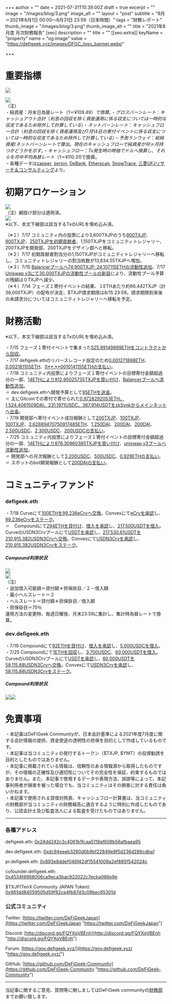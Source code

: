 +++
author = ""
date = 2021-07-31T15:39:00Z
draft = true
excerpt = ""
image = "/images/blog/3.png"
image_alt = ""
layout = "post"
subtitle = "8月＝2021年8月1日 00:00～8月31日 23:59（日本時間）"
tags = "財務レポート"
thumb_image = "/images/blog/3.png"
thumb_image_alt = ""
title = "2021年8月度 月次財務報告"
[seo]
description = ""
title = ""
[[seo.extra]]
keyName = "property"
name = "og:image"
value = "https://defigeek.xyz/images/DFGC_logo_banner.webp"

+++
# 重要指標

![](/images/blog/1134.png)

![](/images/blog/1132.png)  
（注）  
・純資産：月末日為替レート（$1＝¥109.49）で換算。  
・グロスバーンレート：キャッシュアウト合計（利息の回収を除く資産運用に係る収支については一時的な収支であるため除外して計算している）  
・ネットバーンレート：キャッシュフロー合計（利息の回収を除く資産運用及び7月14日の寄付イベントに係る収支については一時的な収支であるため除外して計算している）  
・予測ランウェイ：総純資産/ネットバーンレートで算出。現在のキャッシュフローで純資産が何ヶ月持つかどうかを示す。  
・キャッシュフロー：Tx発生時の時価でドルへ換算し、それらを月中平均為替レート（$1＝¥110.31)で換算。  
・各種データは[zapper](https://t.co/lzLYnn8VGj?amp=1), [zerion](https://app.zerion.io/), [DeBank](https://debank.com/), [Etherscan](https://etherscan.io/), [SnowTrace](https://snowtrace.io/), [三菱UFJリサーチ＆コンサルティング](http://www.murc-kawasesouba.jp/fx/lastmonth.php)より。

# 

# 初期アロケーション

![](/images/blog/1138.png)  
（注）網掛け部分は適用済。  
![](/images/blog/1139.png)  
※以下、本文下線部は該当するTxのURLを埋め込み済。

（※１）7/17 コミュニティ内の投票により3,600TXJPのうち[900TXJP](https://etherscan.io/tx/0xde86b40627e1e7c2060f425cd9a1182ac4f30b573342f948c57ffb8fee49abdd)、[900TXJP](https://etherscan.io/tx/0x33c3dddc578d6552fd6f930c25ab6d70d354ef374940d23a162fc271b25f1a97)、[250TXJPを初期貢献者](https://etherscan.io/tx/0x0c73fc3213023ae76505bb11967cd40792ccfcc063cc061abcdf48a2b9a20816)、1,150TXJPをコミュニティトレジャリー、200TXJPを開発部、200TXJPをデザイン部へと移転。  
（※２）7/17 初期貢献者割当分の1,150TXJPがコミュニティトレジャリーへ移転し、コミュニティトレジャリーの割当枚数が13,834.55TXJPへ増加。  
（※３）7/15 [Balancerプールへ74,900TXJP: 24.107115ETHの流動性追加](https://etherscan.io/tx/0xbb8cec5f657771fda33932158f294482bdac2779deb054dadb4c820ca09618ea)、7/17 [Uniswap v3にて30,000TXJPの流動性プールの新設](https://etherscan.io/tx/0xacfa57ae5f34a957b282eba447524ecfb92ef3c9eebe962cfacba4be0caa59b2)により、流動性プール予算の残額は０TXJPへ減少。  
（※４）7/14 フェーズ１寄付イベントの結果、１ETHあたり約66.442TXJP（計36,000TXJP）の配布が決定、$TXJP請求期限は8/15 23:59。請求期限到来後の未請求分についてはコミュニティトレジャリーへ移転を予定。

# 

# 財務活動

※以下、本文下線部は該当するTxのURLを埋め込み済。

・7/15 フェーズ１寄付イベントで集まった[525.99149899ETHをコントラクトから回収](https://etherscan.io/tx/0x7a79f5e5f95aec9b83802f40d1ea8429518b2b567386707c6aed730910c1158b)。  
・7/17 defigeek.ethのリバースレコード設定のため[0.001271898ETH](https://etherscan.io/tx/0x1eed70b9f359bdad4f5c3637483485e3062c2f5de4fc4bc3cf79a860a305011c)、[0.002181105ETH](https://etherscan.io/tx/0xaa7df69b42b3349ab08595f69ba5f13b774f3b395129b97d011afcc26b15e236)、[0**.**0010141155ETHの支払い](https://etherscan.io/tx/0xd1a5587b431407161b616df87229a4f0ddc80c05f2f61a55515eaf26fcd39053)。  
・7/18 コミュニティ内投票によりフェーズ１寄付イベントの目標寄付金額超過分の一部、[14ETHにより912.95025735TXJPを買い付け](https://etherscan.io/tx/0x4577aa523f1adc4e90374c918908944853f8b8c218a5b5896008baf1da8a2697)、[Balancerプールへ流動性追加](https://etherscan.io/tx/0x6513efa7f89e394c7dc4e493f48ae29a47aee21ad0ad3282c5ee5c36f5145ff3)。  
〃 dev.defigeek.ethへ開発予算として[95ETHを送金](https://etherscan.io/tx/0x537a0c88f461e0c65345e198394a53c938571397496d5615d40da9969b646151)。  
〃 主にGitcoinでの寄付で寄せられた[0.9728292053ETH、1,524.4061509DAI、231.1971USDC、367.914USDTをzkSynkからメインネットへ出金](https://etherscan.io/tx/0x2522cae53e366bd7745d9e69b279c277664996150804313fa5ef15dfbacbce1a)。  
・7/19 開発部へ寄付イベント成功報酬として[200TXJP](https://etherscan.io/tx/0x0bcc367439484fe2fdbbca1860858d23de83c9cdce75bed6405d356098fd867f)、[100TXJP](https://etherscan.io/tx/0xe46d363da2527f88d9e888cd9226b647b75ce8163c7af29fa174d1f8448dd5ba)、[100TXJP](https://etherscan.io/tx/0x292f76bd6a27e4cc3c325bc79380abfb33d86eca1c6a079077d8f2d686fff33b)、[2.62889470750917485ETH](https://etherscan.io/tx/0x1adf9c567d8b50f7d8a490090c8d8eeabaef3682d48825cbb78efcfb99c1442e)、[1,250DAI](https://etherscan.io/tx/0x326f0fa8a8945a82531ad7b268c0c86e672e96b8b60b29d3ec2ea1ab8875b828)、[200DAI](https://etherscan.io/tx/0x3b6d338294e2be5a1027fc76cbaa1ec0c1320d49cdb056f751edc0bb6a5824d2)、[200DAI](https://etherscan.io/tx/0xe4493d12b35043e7ffc120dedb81eae635305fef5df7c2017d7fd7d784fe2294)、[2,500USDC](https://etherscan.io/tx/0x4c40919604883e96e3ed2063ae37d56d99391e750a0d3e9bd800efaf61d668b3)、[2,300USDC](https://etherscan.io/tx/0xf84375dab9e547ec2943431eae2596c80e56cf04dbe4c8e4a5c48da02a628c24)、[200USDCの支払い](https://etherscan.io/tx/0xbf3f2bd3b7f9fb92b2f603a9220c645d2509a92c0181c2f926baf647141cca58)。  
・7/25 コミュニティ内投票によりフェーズ１寄付イベントの目標寄付金額超過分の一部、[14ETHにより878.30960385TXJPを買い付け](https://etherscan.io/tx/0xca205924615222dab5a9423ce06c0281ade5bf25702cb645a52f4f31e69ef6fc)、[uniswap v3プールへ流動性追加](https://etherscan.io/tx/0x516ea33d8f209dcae297d94fecb5e0886df62526b737545f24b73d314660f3c1)。  
〃 開発部への月次報酬として[3,200USDC](https://etherscan.io/tx/0x7449a54a0df760f47e92113175630981c8a2b4a7526857857d103273f6cb1a4f)、[500USDC](https://etherscan.io/tx/0x8950f37a11dc6a8dc3ba7aa812f880e6cdc04babbee288328b3a9a9e59548088)、[0.929ETHの支払い](https://etherscan.io/tx/0x6634db0de6e0c365d1d2eeed41b87a9f9b3aa6785fd7f1185b0d4427aea235d7)。  
〃 スポットのbot開発報酬として[200DAIの支払い](https://etherscan.io/tx/0xf5c57f29faa4cbc91753ddc8797db9b1eec515127ec4129698411ef5a8048ec8)。

# 

# コミュニティファンド

### defigeek.eth

・7/18 Curveにて[100ETHを99.236eCrvへ交換](https://etherscan.io/tx/0x2b5e42a1802b8181a595f5cfd9ab51a584db6837fb964def30e303f9b0cae311)。Convexにて[eCrvを承認](https://etherscan.io/tx/0xef4855dab39bb7864d0454e2a9f791302d613f70c87d8bc9549c5ba21b57acd4)し、[99.236eCrvをステーク](https://etherscan.io/tx/0x5c8801e13034a7402bcfc50c7a0f52f80305f2b970bc49b28f7baa95be136fc5)。  
〃　Compoundにて[294ETHを貸付け](https://etherscan.io/tx/0xab561f3154c3c04d485b3ff13127ff48c2b1bf9d0fce014dc62915cd6c7848f8)、[借入を承認](https://etherscan.io/tx/0x9351e9615f6a275c5deef75169fe9b774e62ec6c7602283dcba41ccfefb41389)し、[217,500USDTを借入](https://etherscan.io/tx/0x3394930932938d3d8b28a147ecd0a5507fedd0de419046fe668088d2a6ad792b)。CurveのUSDN3Crvプールにて[USDTを承認](https://etherscan.io/tx/0x4adedd30c4b14a3306e8bbd9f57ce93f074dac5983aceeec4de21bbdf636ca2f)し、[217,530.61USDTを210,915.382USDN3Crvへ交換](https://etherscan.io/tx/0xc30f0b7c185bcb0a2b8d50c1655014c2320eb794c7c4700b593885eec735a501)。Convexにて[USDN3Crvを承認](https://etherscan.io/tx/0x29a02a87a4c060f9580e0102c0d51fb8e6dee5823b493dd37c40128806e59da0)し、[210,915.382USDN3Crvをステーク](https://etherscan.io/tx/0x034774fdc6a771007c30667b277e9142da6ce3e9a107e86c7c2e4d649ffcc9be)。

##### Compound利用状況

![](/images/blog/1142.png)  
![](/images/blog/1143.png)  
（注）  
・追加借入可能額＝貸付額＊担保掛目／２－借入額  
・最小ヘルスレート＝２  
・ヘルスレート＝貸付額＊担保掛目／借入額  
・担保掛目＝75％  
運用方法の変更時、毎週日曜夜、月末23:59に集計し、集計時為替レートで換算。

### dev.defigeek.eth

・7/19 Compoundにて[92ETHを貸付け](https://etherscan.io/tx/0x49dea40e1847e2ad561ef2347b816d6ab447a9ad21e669a8e7cae75cfd45bf49)、[借入を承認](https://etherscan.io/tx/0xf108717361bd254ab2d5e6dcc1f1319fb12cdc85efac8b563b42ff6dc43b1734)し、[5,000USDCを借入](https://etherscan.io/tx/0xaa3e08ac4836db0c9de565355fdf5cdaf1fa96ba013294843bb64bf503be8ade)。  
・7/25 Compoundにて[1ETHを回収](https://etherscan.io/tx/0x2b5d3cde8911f21226a3a5af6896983fe32b84b628fe28f4bb5a005e46fa427f)し、[3,700USDC](https://etherscan.io/tx/0x9448707d783170980b10c29ca1c684a52a89895756578652925c322514f0e67f)、[60,000USDTを借入](https://etherscan.io/tx/0x8a138fd82e3a383ed6d437c2e38754e16095a67a532b9f14064f67f3d5175173)。CurveのUSDN3Crvプールにて[USDTを承認](https://etherscan.io/tx/0x2cf29b28dabf5f9c318a5c9da8e6a0bd977ae69520c3ded12958fad0872a17dd)し、[60,000USDTを58,115.88USDN3Crvへ交換](https://etherscan.io/tx/0xc4fbf14494fc5bbc5334c6fe0ea3fefaad3f64abcacc3f4985efd55678aecf6f)。Convexにて[USDN3Crvを承認](https://etherscan.io/tx/0x1ae17036390ff03c104c8de3a5f868f747ad2915cde4515e89ab9d7b72ce9f0e)し、[58,115.88USDN3Crvをステーク](https://etherscan.io/tx/0xb0d59ee73b69dd5399f0ba4d2ffc9510c517a401d87d531e9612812ddf17513d)。

##### Compound利用状況

![](/images/blog/1146.png)![](/images/blog/1148.png)

# 

# 免責事項

・本記事はDeFiGeek Communityが、日本会計基準による2021年度7月度に関する会計情報の提供、資金使途の透明性の担保を目的として作成しているものです。  
・本記事は当コミュニティの発行するトークン（$TXJP, $YMT）の投資勧誘を目的としたものではありません。  
・本記事に掲載されている情報は、信頼性のある情報源から取得したものですが、その情報の正確性及び適切性についてその完全性を保証、約束するものではありません。また、本記事で使用するデータや表現方法、誤謬等によって、本記事利用者が損害を被った場合でも、当コミュニティはその損害に対する責任は負いかねます。  
・本記事で使用される貸借対照表、キャッシュフロー計算書は、当コミュニティの財務部が当コミュニティの財務報告に適合するように特別に作成したものであり、公認会計士及び監査法人による監査を受けたものではありません。

***

### 各種アドレス

defigeek.eth: [0x24dd242c3c4061b1fcaa5119af608b56afbaea95](https://etherscan.io/address/0x24dd242c3c4061b1fcaa5119af608b56afbaea95)

dev.defigeek.eth: [0xdc94eeeb3260d0b9bf22849e8f5d236d286cdba1](https://etherscan.io/address/0xdc94eeeb3260d0b9bf22849e8f5d236d286cdba1)

pr.defigeek.eth: [0x893e8ddef046f42df15541009a2ef885f542024c](https://etherscan.io/address/0x893e8ddef046f42df15541009a2ef885f542024c)

cofounder.defigeek.eth: [0x4534f4968006ca9eca3bac922022c7ecba066e9e](https://etherscan.io/address/0x4534f4968006ca9eca3bac922022c7ecba066e9e)

$TXJP(TenX Community JAPAN Token): [0x961dd84059505d59f82ce4fb87d3c09bec65301d](https://etherscan.io/token/0x961dd84059505d59f82ce4fb87d3c09bec65301d)

### 公式コミュニティ

Twitter: [https://twitter.com/DeFiGeekJapan](https://twitter.com/DeFiGeekJapan "https://twitter.com/DeFiGeekJapan")

Discord: [http://discord.gg/FQYXqVBEnh](http://discord.gg/FQYXqVBEnh "http://discord.gg/FQYXqVBEnh")

Forum: [https://gov.defigeek.xyz/](https://gov.defigeek.xyz/ "https://gov.defigeek.xyz/")

GitHub: [https://github.com/DeFiGeek-Community](https://github.com/DeFiGeek-Community "https://github.com/DeFiGeek-Community")

***

当記事に関するご意見、質問等に関しましてはDeFiGeek communityの[財務部](https://discord.gg/CkM2cyTz8N)までお願い致します。